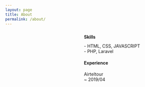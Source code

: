 ```yaml
---
layout: page
title: About
permalink: /about/
---
```

<div style="display:inline-block;float:left;width:50%;">
    <div style="background-image:url('https://ifh.cc/g/tzxij.jpg');background-size: cover;border-radius: 50%;width:100px;height: 100px;margin:40px auto 20px auto;"></div>		
</div>
	
<div style="margin-bottom: 100px;display:inline-block;width:50%;float:left;">
    <h4 style="margin:12px 0;">Skills</h4>
    - HTML, CSS, JAVASCRIPT<br>
    - PHP, Laravel
    <h4>Experience</h4>
    Airteltour<br>
    ~ 2019/04
</div>


